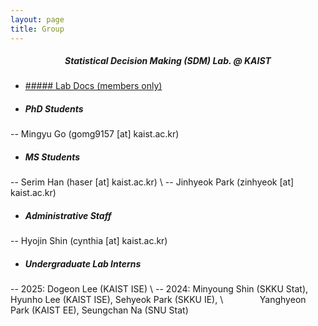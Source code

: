 ```yaml
---
layout: page
title: Group
---
```


##### <center> Statistical Decision Making (SDM) Lab. @ KAIST </center>

* [##### Lab Docs (members only)](https://www.notion.so/sdmkaist/)


* ##### PhD Students  
-- Mingyu Go (gomg9157 [at] kaist.ac.kr)



* ##### MS Students  
-- Serim Han (haser [at] kaist.ac.kr) \\
-- Jinhyeok Park (zinhyeok [at] kaist.ac.kr)



* ##### Administrative Staff  
-- Hyojin Shin (cynthia [at] kaist.ac.kr)



* ##### Undergraduate Lab Interns  
-- 2025: Dogeon Lee (KAIST ISE) \\
-- 2024: Minyoung Shin (SKKU Stat), Hyunho Lee (KAIST ISE), Sehyeok Park (SKKU IE), \\
  &ensp; &ensp; &ensp; &ensp; &ensp; Yanghyeon Park (KAIST EE), Seungchan Na (SNU Stat)


